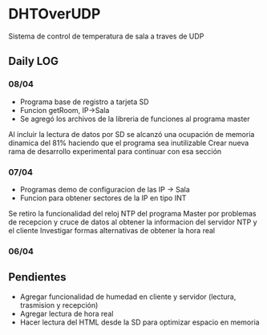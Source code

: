 # DHTOverUDP
Sistema de control de temperatura de sala a traves de UDP

## Daily LOG
### 08/04
* Programa base de registro a tarjeta SD
* Funcion getRoom, IP->Sala
* Se agregó los archivos de la libreria de funciones al programa master

Al incluir la lectura de datos por SD se alcanzó una ocupación de memoria dinamica del 81% haciendo que el programa sea inutilizable
Crear nueva rama de desarrollo experimental para continuar con esa sección

### 07/04
* Programas demo de configuracion de las IP -> Sala
* Funcion para obtener sectores de la IP en tipo INT

Se retiro la funcionalidad del reloj NTP del programa Master por problemas de recepcion y cruce de datos al obtener la informacion del servidor NTP y el cliente
Investigar formas alternativas de obtener la hora real


### 06/04

## Pendientes
* Agregar funcionalidad de humedad en cliente y servidor (lectura, trasmision y recepción)
* Agregar lectura de hora real
* Hacer lectura del HTML desde la SD para optimizar espacio en memoria
